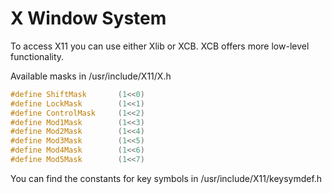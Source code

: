 # X Window System
To access X11 you can use either Xlib or XCB. XCB offers more low-level functionality.

Available masks in /usr/include/X11/X.h
```cpp
#define ShiftMask		(1<<0)
#define LockMask		(1<<1)
#define ControlMask		(1<<2)
#define Mod1Mask		(1<<3)
#define Mod2Mask		(1<<4)
#define Mod3Mask		(1<<5)
#define Mod4Mask		(1<<6)
#define Mod5Mask		(1<<7)
```
You can find the constants for key symbols in /usr/include/X11/keysymdef.h
